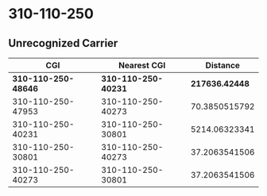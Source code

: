 # 310-110-250
## Unrecognized Carrier


| CGI | Nearest CGI | Distance |
|-----|-------------|----------|
| **310-110-250-48646** | **310-110-250-40231** | **217636.42448** |
| 310-110-250-47953 | 310-110-250-40273 | 70.3850515792 |
| 310-110-250-40231 | 310-110-250-30801 | 5214.06323341 |
| 310-110-250-30801 | 310-110-250-40273 | 37.2063541506 |
| 310-110-250-40273 | 310-110-250-30801 | 37.2063541506 |
